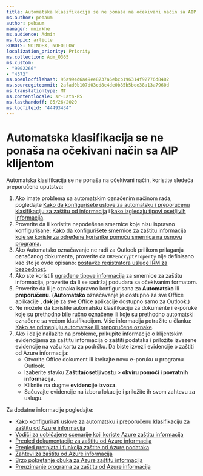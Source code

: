 ```yaml
---
title: Automatska klasifikacija se ne ponaša na očekivani način sa AIP klijentom
ms.author: pebaum
author: pebaum
manager: mnirkhe
ms.audience: Admin
ms.topic: article
ROBOTS: NOINDEX, NOFOLLOW
localization_priority: Priority
ms.collection: Adm_O365
ms.custom:
- "9002266"
- "4373"
ms.openlocfilehash: 95a994d6a49ee8737a6ebcb196314f92776d8482
ms.sourcegitcommit: 2afad0b107d03cd8c4de0b85b5bee38a13a7960d
ms.translationtype: MT
ms.contentlocale: sr-Latn-RS
ms.lasthandoff: 05/26/2020
ms.locfileid: "44493434"
---
```

# <a name="automatic-classification-not-behaving-as-expected-with-the-aip-client"></a>Automatska klasifikacija se ne ponaša na očekivani način sa AIP klijentom

Automatska klasifikacija se ne ponaša na očekivani način, koristite sledeća preporučena uputstva:

1. Ako imate problema sa automatskim označenim načinom rada, pogledajte [Kako da konfigurišete uslove za automatsku i preporučenu klasifikaciju za zaštitu od informacija](https://docs.microsoft.com/azure/information-protection/configure-policy-classification) i [kako izgledaju tipovi osetljivih informacija](https://docs.microsoft.com/office365/securitycompliance/what-the-sensitive-information-types-look-for).
2. Proverite da li koristite nepodešene smernice koje nisu ispravno konfigurisane: [Kako da konfigurišete smernice za zaštitu informacija koje se koriste za određene korisnike pomoću smernica na osnovu programa](https://docs.microsoft.com/azure/information-protection/configure-policy-scope).
3. Ako Automatsko označavanje ne radi za Outlook prilikom prilaganja označanog dokumenta, proverite da `DRMEncryptProperty` nije definisano kao što je ovde opisano: [postavke registratora usluge IRM za bezbednost](https://docs.microsoft.com/deployoffice/security/protect-sensitive-messages-and-documents-by-using-irm-in-office#office-2016-irm-registry-key-options).
4. Ako ste koristili [ugrađene tipove informacija](https://support.office.com/article/What-the-sensitive-information-types-look-for-fd505979-76be-4d9f-b459-abef3fc9e86b) za smernice za zaštitu informacija, proverite da li se sadržaj podudara sa očekivanim formatom.
5. Proverite da li je oznaka ispravno konfigurisana za **Automatsko** ili **preporučenu**. (**Automatsko** označavanje je dostupno za sve Office aplikacije **, dok je** za sve Office aplikacije dostupno samo za Outlook.)
6. Ne možete da koristite automatsku klasifikaciju za dokumente i e-poruke koje su prethodno bile ručno označene ili koje su prethodno automatski označene sa većom klasifikacijom.  Više informacija potražite u članku: [Kako se primenjuju automatske ili preporučene oznake](https://docs.microsoft.com/azure/information-protection/configure-policy-classification#how-automatic-or-recommended-labels-are-applied).
7. Ako i dalje nailazite na probleme, prikupite informacije o klijentskim evidencijama za zaštitu informacija o zaštiti podataka i priložite izvezene evidencije na vašu kartu za podršku. Da biste izvezli evidencije o zaštiti od Azure informacija:
    - Otvorite Office dokument ili kreirajte novu e-poruku u programu Outlook.
    - Izaberite stavku **Zaštita/osetljivost**u  >  **okviru pomoći i povratnih informacija**.
    - Kliknite na dugme **evidencije izvoza**.
    - Sačuvajte evidencije na izboru lokacije i priložite ih svom zahtevu za uslugu.

Za dodatne informacije pogledajte:

- [Kako konfigurirati uslove za automatsku i preporučenu klasifikaciju za zaštitu od Azure informacija](https://docs.microsoft.com/azure/information-protection/configure-policy-classification)
- [Vodiči za uobičajene scenarije koji koriste Azure zaštitu informacija](https://docs.microsoft.com/azure/information-protection/how-to-guides)
- [Pregled dokumentacije za zaštitu od Azure informacija](https://docs.microsoft.com/azure/information-protection/what-is-information-protection)
- [Pregled pretplata i funkcija zaštite od Azure podataka](https://azure.microsoft.com/pricing/details/information-protection)
- [Zahtevi za zaštitu od Azure informacija](https://docs.microsoft.com/azure/information-protection/get-started/requirements)
- [Brzo pokretanje obuka za Azure zaštitu informacija](https://docs.microsoft.com/azure/information-protection/get-started/infoprotect-quick-start-tutorial)
- [Preuzimanje programa za zaštitu od Azure informacija](https://www.microsoft.com/download/details.aspx?id=53018)
